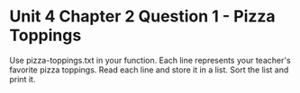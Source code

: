 # Unit 4 Chapter 2 Question 1 - Pizza Toppings

Use pizza-toppings.txt in your function. Each line represents your teacher's favorite pizza toppings. Read each line and store it in a list. Sort the list and print it.
